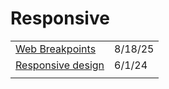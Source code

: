 # Responsive

|                                                                                    |         |
| ---------------------------------------------------------------------------------- | ------- |
| [Web Breakpoints](https://app.daily.dev/posts/web-breakpoints-jkktah58z)           | 8/18/25 |
| [Responsive design](https://medium.com/owl-studios/responsive-design-af7a1f14b991) | 6/1/24  |
|                                                                                    |         |

